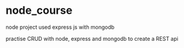 # node_course

node project 
used express js with mongodb

practise CRUD with node, express and mongodb to create a REST api
